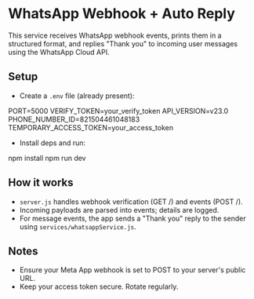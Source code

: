 # WhatsApp Webhook + Auto Reply

This service receives WhatsApp webhook events, prints them in a structured format, and replies "Thank you" to incoming user messages using the WhatsApp Cloud API.

## Setup

- Create a `.env` file (already present):

PORT=5000
VERIFY_TOKEN=your_verify_token
API_VERSION=v23.0
PHONE_NUMBER_ID=821504461048183
TEMPORARY_ACCESS_TOKEN=your_access_token

- Install deps and run:

npm install
npm run dev

## How it works

- `server.js` handles webhook verification (GET /) and events (POST /).
- Incoming payloads are parsed into events; details are logged.
- For message events, the app sends a "Thank you" reply to the sender using `services/whatsappService.js`.

## Notes

- Ensure your Meta App webhook is set to POST to your server's public URL.
- Keep your access token secure. Rotate regularly.
